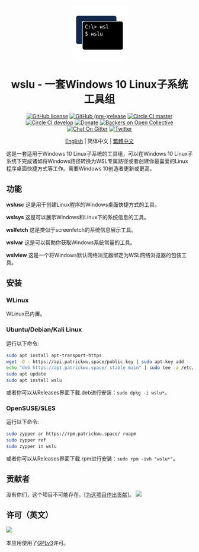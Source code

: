 <div align="center">

<img width="150" height="150" src="extras/icon.png">

# wslu - 一套Windows 10 Linux子系统工具组

[![GitHub license](https://flat.badgen.net/github/license/wslutilities/wslu?icon=github&label=&color=cyan)](https://github.com/wslutilities/wslu/blob/master/LICENSE)
[![GitHub (pre-)release](https://flat.badgen.net/github/release/wslutilities/wslu?icon=github&label=)](https://github.com/wslutilities/wslu)
[![Circle CI master](https://flat.badgen.net/circleci/github/wslutilities/wslu/master?label=master&icon=circleci)](https://circleci.com/gh/wslutilities/wslu/tree/master)
[![Circle CI develop](https://flat.badgen.net/circleci/github/wslutilities/wslu/develop?label=develop&icon=circleci)](https://circleci.com/gh/wslutilities/wslu/tree/develop)
[![Donate](https://flat.badgen.net/badge/Donate/Paypal/purple)](https://www.paypal.me/callmepk/)
[![Backers on Open Collective](https://flat.badgen.net/opencollective/backers/wslu)](CONTRIBUTING.md#financial-contributions)
[![Chat On Gitter](https://flat.badgen.net/badge/chat/on%20gitter/cyan)](https://gitter.im/wslutilities/wslu)
[![Twitter](https://flat.badgen.net/twitter/follow/wslutilities)](https://twitter.com/wslutilities)

[English](README.md) | 简体中文 | [繁體中文](README.hant.md)

</div>

这是一套适用于Windows 10 Linux子系统的工具组，可以在Windows 10 Linux子系统下完成诸如将Windows路径转换为WSL专属路径或者创建你最喜爱的Linux程序桌面快捷方式等工作。需要Windows 10创造者更新或更高。

## 功能

**wslusc**
这是用于创建Linux程序的Windows桌面快捷方式的工具。

**wslsys**
这是可以展示Windows和Linux下的系统信息的工具。

**wslfetch**
这是类似于screenfetch的系统信息展示工具。

**wslvar**
这是可以帮助你获取Windows系统常量的工具。

**wslview**
这是一个将Windows默认网络浏览器绑定为WSL网络浏览器的包装工具。

## 安装

### WLinux

WLinux已内置。

### Ubuntu/Debian/Kali Linux

运行以下命令:
```bash
sudo apt install apt-transport-https
wget -O - https://api.patrickwu.space/public.key | sudo apt-key add -
echo "deb https://apt.patrickwu.space/ stable main" | sudo tee -a /etc/apt/sources.list 
sudo apt update
sudo apt install wslu
```

或者你可以从Releases界面下载.deb进行安装：`sudo dpkg -i wslu*`。

### OpenSUSE/SLES

运行以下命令:
```bash
sudo zypper ar https://rpm.patrickwu.space/ ruapm
sudo zypper ref
sudo zypper in wslu
```

或者你可以从Releases界面下载.rpm进行安装：`sudo rpm -ivh "wslu*"`。

## 贡献者

没有你们，这个项目不可能存在。[[为这项目作出贡献](CONTRIBUTING.md)]。
<img src="https://opencollective.com/wslu/contributors.svg?width=890&button=false" />


## 许可（英文）

<img width="150" src="https://www.gnu.org/graphics/gplv3-with-text-136x68.png">

本应用使用了[GPLv3](LICENSE)许可。


